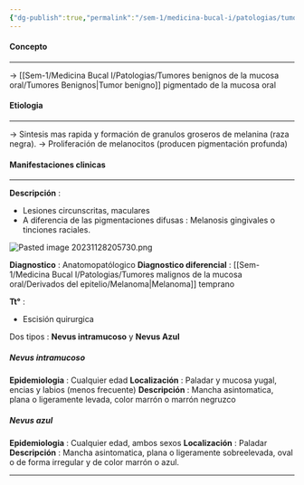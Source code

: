 ```yaml
---
{"dg-publish":true,"permalink":"/sem-1/medicina-bucal-i/patologias/tumores-benignos-de-la-mucosa-oral/tumores-epiteliales/nevus/"}
---
```



#### Concepto
---

→ [[Sem-1/Medicina Bucal I/Patologias/Tumores benignos de la mucosa oral/Tumores Benignos\|Tumor benigno]] pigmentado de la mucosa oral

#### Etiologia
---

→ Sintesis mas rapida y formación de granulos groseros de melanina (raza negra).
→ Proliferación de melanocitos (producen pigmentación profunda)
#### Manifestaciones clinicas
---

**Descripción** :
- Lesiones circunscritas, maculares
- A diferencia de las pigmentaciones difusas : Melanosis gingivales o tinciones raciales.

![Pasted image 20231128205730.png](/img/user/Sem-1/Cirugia%20Bucal%20I/Medias/Pasted%20image%2020231128205730.png)

**Diagnostico** : Anatomopatólogico
**Diagnostico diferencial** : [[Sem-1/Medicina Bucal I/Patologias/Tumores malignos de la mucosa oral/Derivados del epitelio/Melanoma\|Melanoma]] temprano

**Tt°** :
- Escisión quirurgica

Dos tipos : **Nevus intramucoso** y **Nevus Azul**
##### Nevus intramucoso
**Epidemiologia** : Cualquier edad
**Localización** : Paladar y mucosa yugal, encias y labios (menos frecuente)
**Descripción** : Mancha asintomatica, plana o ligeramente levada, color marrón o marrón negruzco

##### Nevus azul
**Epidemiologia** : Cualquier edad, ambos sexos
**Localización** : Paladar 
**Descripción** : Mancha asintomatica, plana o ligeramente sobreelevada, oval o de forma irregular y de color marrón o azul.

---

